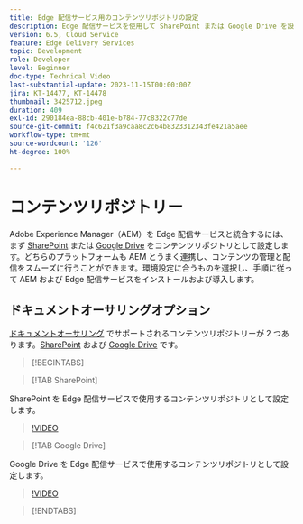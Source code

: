 ```yaml
---
title: Edge 配信サービス用のコンテンツリポジトリの設定
description: Edge 配信サービスを使用して SharePoint または Google Drive を設定
version: 6.5, Cloud Service
feature: Edge Delivery Services
topic: Development
role: Developer
level: Beginner
doc-type: Technical Video
last-substantial-update: 2023-11-15T00:00:00Z
jira: KT-14477, KT-14478
thumbnail: 3425712.jpeg
duration: 409
exl-id: 290184ea-88cb-401e-b784-77c8322c77de
source-git-commit: f4c621f3a9caa8c2c64b8323312343fe421a5aee
workflow-type: tm+mt
source-wordcount: '126'
ht-degree: 100%

---
```


# コンテンツリポジトリー

Adobe Experience Manager（AEM）を Edge 配信サービスと統合するには、まず [SharePoint](#sharepoint) または [Google Drive](#google-drive) をコンテンツリポジトリとして設定します。どちらのプラットフォームも AEM とうまく連携し、コンテンツの管理と配信をスムーズに行うことができます。環境設定に合うものを選択し、手順に従って AEM および Edge 配信サービスをインストールおよび導入します。

## ドキュメントオーサリングオプション

[ドキュメントオーサリング](../../document-authoring/set-up.md) でサポートされるコンテンツリポジトリーが 2 つあります。[SharePoint](#sharepoint) および [Google Drive](#google-drive) です。

>[!BEGINTABS]

>[!TAB SharePoint]

SharePoint を Edge 配信サービスで使用するコンテンツリポジトリとして設定します。

>[!VIDEO](https://video.tv.adobe.com/v/3425712/?learn=on)

>[!TAB Google Drive]

Google Drive を Edge 配信サービスで使用するコンテンツリポジトリとして設定します。

>[!VIDEO](https://video.tv.adobe.com/v/3425711/?learn=on)

>[!ENDTABS]
